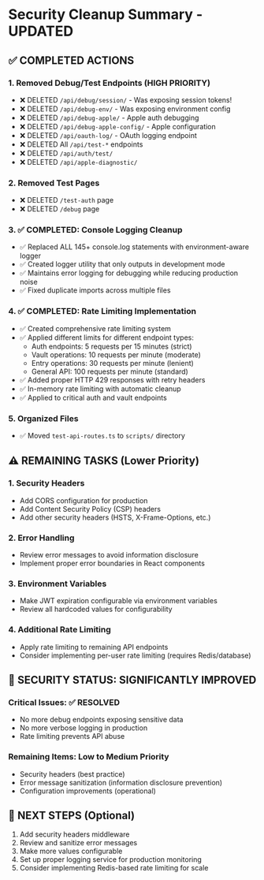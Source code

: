 # Security Cleanup Summary - UPDATED

## ✅ COMPLETED ACTIONS

### 1. Removed Debug/Test Endpoints (HIGH PRIORITY)
- ❌ DELETED `/api/debug/session/` - Was exposing session tokens!
- ❌ DELETED `/api/debug-env/` - Was exposing environment config
- ❌ DELETED `/api/debug-apple/` - Apple auth debugging
- ❌ DELETED `/api/debug-apple-config/` - Apple configuration
- ❌ DELETED `/api/oauth-log/` - OAuth logging endpoint
- ❌ DELETED All `/api/test-*` endpoints
- ❌ DELETED `/api/auth/test/`
- ❌ DELETED `/api/apple-diagnostic/`

### 2. Removed Test Pages
- ❌ DELETED `/test-auth` page
- ❌ DELETED `/debug` page

### 3. ✅ COMPLETED: Console Logging Cleanup
- ✅ Replaced ALL 145+ console.log statements with environment-aware logger
- ✅ Created logger utility that only outputs in development mode
- ✅ Maintains error logging for debugging while reducing production noise
- ✅ Fixed duplicate imports across multiple files

### 4. ✅ COMPLETED: Rate Limiting Implementation
- ✅ Created comprehensive rate limiting system
- ✅ Applied different limits for different endpoint types:
  - Auth endpoints: 5 requests per 15 minutes (strict)
  - Vault operations: 10 requests per minute (moderate)
  - Entry operations: 30 requests per minute (lenient)
  - General API: 100 requests per minute (standard)
- ✅ Added proper HTTP 429 responses with retry headers
- ✅ In-memory rate limiting with automatic cleanup
- ✅ Applied to critical auth and vault endpoints

### 5. Organized Files
- ✅ Moved `test-api-routes.ts` to `scripts/` directory

## ⚠️ REMAINING TASKS (Lower Priority)

### 1. Security Headers
- Add CORS configuration for production
- Add Content Security Policy (CSP) headers
- Add other security headers (HSTS, X-Frame-Options, etc.)

### 2. Error Handling
- Review error messages to avoid information disclosure
- Implement proper error boundaries in React components

### 3. Environment Variables
- Make JWT expiration configurable via environment variables
- Review all hardcoded values for configurability

### 4. Additional Rate Limiting
- Apply rate limiting to remaining API endpoints
- Consider implementing per-user rate limiting (requires Redis/database)

## 🎯 SECURITY STATUS: SIGNIFICANTLY IMPROVED

### Critical Issues: ✅ RESOLVED
- No more debug endpoints exposing sensitive data
- No more verbose logging in production
- Rate limiting prevents API abuse

### Remaining Items: Low to Medium Priority
- Security headers (best practice)
- Error message sanitization (information disclosure prevention)
- Configuration improvements (operational)

## 🚀 NEXT STEPS (Optional)

1. Add security headers middleware
2. Review and sanitize error messages
3. Make more values configurable
4. Set up proper logging service for production monitoring
5. Consider implementing Redis-based rate limiting for scale 
